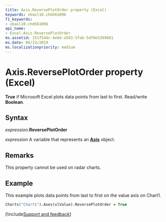```yaml
---
title: Axis.ReversePlotOrder property (Excel)
keywords: vbaxl10.chm561096
f1_keywords:
- vbaxl10.chm561096
api_name:
- Excel.Axis.ReversePlotOrder
ms.assetid: 151f544c-4e6d-a583-5fab-5df0e5269681
ms.date: 04/13/2019
ms.localizationpriority: medium
---
```



# Axis.ReversePlotOrder property (Excel)

**True** if Microsoft Excel plots data points from last to first. Read/write **Boolean**.


## Syntax

_expression_.**ReversePlotOrder**

_expression_ A variable that represents an **[Axis](Excel.Axis(object).md)** object.


## Remarks

This property cannot be used on radar charts.


## Example

This example plots data points from last to first on the value axis on Chart1.

```vb
Charts("Chart1").Axes(xlValue).ReversePlotOrder = True
```




[!include[Support and feedback](~/includes/feedback-boilerplate.md)]